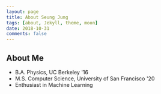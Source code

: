 ```yaml
---
layout: page
title: About Seung Jung
tags: [about, Jekyll, theme, moon]
date: 2018-10-31
comments: false
---
```



## About Me
* B.A. Physics, UC Berkeley '16
* M.S. Computer Science, University of San Francisco '20
* Enthusiast in Machine Learning

